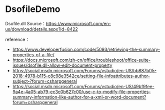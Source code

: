 # DsofileDemo

Dsofile.dll Source：https://www.microsoft.com/en-us/download/details.aspx?id=8422

reference：
- https://www.developerfusion.com/code/5093/retrieving-the-summary-properties-of-a-file/
- https://docs.microsoft.com/zh-cn/office/troubleshoot/office-suite-issues/dsofile.dll-allow-edit-document-property
- https://social.msdn.microsoft.com/Forums/vstudio/en-US/bb887b05-2018-4978-b115-c8c98e3542ce/setting-file-infoattributes-author-subject-?forum=csharpgeneral
- https://social.msdn.microsoft.com/Forums/vstudio/en-US/49bf9fee-9a4e-4a05-ab79-ec3c0b627c00/use-c-to-modify-file-properties-summary-information-like-author-for-a-xml-or-word-document?forum=csharpgeneral
